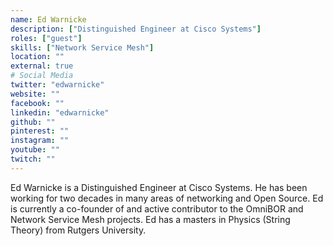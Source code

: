 ```yaml
---
name: Ed Warnicke
description: ["Distinguished Engineer at Cisco Systems"]
roles: ["guest"]
skills: ["Network Service Mesh"]
location: ""
external: true
# Social Media 
twitter: "edwarnicke"
website: ""
facebook: ""
linkedin: "edwarnicke"
github: ""
pinterest: ""
instagram: ""
youtube: ""
twitch: ""
---
```


<!-- markdownlint-disable-next-line MD041-->
Ed Warnicke is a Distinguished Engineer at Cisco Systems. He has been working for two decades in many areas of networking and Open Source. Ed is currently a co-founder of and active contributor to the OmniBOR and Network Service Mesh projects. Ed has a masters in Physics (String Theory) from Rutgers University.


<!--more-->
<!-- ## Highlights

{{< youtube id="kz2JXQCdE2w" class="youtube-video-shortcode" >}} -->
